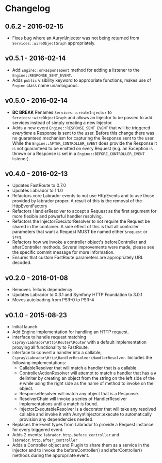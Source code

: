 # Changelog

## 0.6.2 - 2016-02-15

- Fixes bug where an Auryn\\Injector was not being returned from `Services::wireObjectGraph` appropriately.

## v0.5.1 - 2016-02-14

- Add `Engine::onResponseSent` method for adding a listener to the `Engine::RESPONSE_SENT_EVENT`.
- Adds `public` visibility keyword to appropriate functions, makes use of `Engine` class name unambiguous.

## v0.5.0 - 2016-02-14

- **BC BREAK** Renames `Services::createInjector` to `Services::wireObjectGraph` and allows an Injector to be passed to 
  add services instead of simply creating a new Injector.
- Adds a new event `Engine::RESPONSE_SENT_EVENT` that will be triggered *everytime* a Response is sent to the user. Before
  this change there was no guaranteed mechanism for capturing the Response sent to the user. While the
  `Engine::AFTER_CONTROLLER_EVENT` does provide the Response it is not guaranteed to be emitted on every Request (e.g. 
  an Exception is thrown or a Response is set in a `Engine::BEFORE_CONTROLLER_EVENT` listener).

## v0.4.0 - 2016-02-13

- Updates FastRoute to 0.7.0
- Updates Labrador to 1.1.0
- Refactors core Labrador events to not use HttpEvents and to use those provided by labrador proper. A result of this 
  is the removal of the HttpEventFactory
- Refactors HandlerResolver to accept a Request as the first argument for more flexible and powerful handler resolving.
- Refactors the InjectorExecutorResolver to not require the Request be shared in the container. A side effect of this is 
  that all controller parameters that want a Request MUST be named either `$request` or `$req`.
- Refactors how we invoke a controller object's beforeController and afterController methods. Several improvements were 
  made, please see the specific commit message for more information.
- Ensures that custom FastRoute parameters are appropriately URL decoded.

## v0.2.0 - 2016-01-08

- Removes Telluris dependency
- Updates Labrador to 0.3.1 and Symfony HTTP Foundation to 3.0.1
- Moves autoloading from PSR-0 to PSR-4

## v0.1.0 - 2015-08-23

- Initial launch
- Add Engine implementation for handling an HTTP request.
- Interface to handle request matching `Cspray\Labrador\Http\Router\Router` with a 
  default implementation proxying all functionality to FastRoute.
- Interface to convert a handler into a callable, `Cspray\Labrador\Http\HandlerResolver\HandlerResolver`. 
  Includes the following implementations:
    - CallableResolver that will match a handler that is a callable.
    - ControllerActionResolver will attempt to match a handler that has a `#` delimiter by creating an 
      object from the string on the left side of the `#` while using the right side as the name of 
      method to invoke on the object.
    - ResponseResolver will match any object that is a Response.
    - ResolverChain will invoke a series of HandlerResolver implementations until a match is found.
    - InjectorExecutableResolver is a decorator that will take any resolved callable and invoke it 
      with Auryn\Injector::execute to automatically provision any dependencies needed.
- Replaces the Event types from Labrador to provide a Request instance for every triggered event.
- Adds 2 events: `labrador.http.before_controller` and `labrador.http.after_controller`
- Adds a Controller object and Plugin to share them as a service in the Injector and to invoke
  the beforeController() and afterController() methods during the appropriate event.
